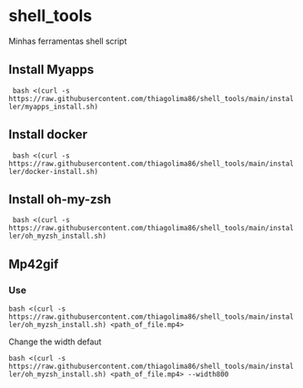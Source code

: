# shell_tools
Minhas ferramentas shell script

## Install Myapps
 ``` bash <(curl -s https://raw.githubusercontent.com/thiagolima86/shell_tools/main/installer/myapps_install.sh)```

## Install docker
 ``` bash <(curl -s https://raw.githubusercontent.com/thiagolima86/shell_tools/main/installer/docker-install.sh)```

## Install oh-my-zsh
 ``` bash <(curl -s https://raw.githubusercontent.com/thiagolima86/shell_tools/main/installer/oh_myzsh_install.sh)```


## Mp42gif
### Use

```bash <(curl -s https://raw.githubusercontent.com/thiagolima86/shell_tools/main/installer/oh_myzsh_install.sh) <path_of_file.mp4>```

Change the width defaut

```bash <(curl -s https://raw.githubusercontent.com/thiagolima86/shell_tools/main/installer/oh_myzsh_install.sh) <path_of_file.mp4> --width800```

